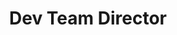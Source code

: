 ---
firstname: "Leo"
lastname: "Krashanoff"
title: "Dev Team Director"
group: "board"
img: "krash.jpg"
email: "leo@krashanoff.com"
github: "krashanoff"
pronouns: "he/him"

links:
  - name: "LinkedIn"
    href: "linkedin.com/in/leonidrlk/"
  - name: "Website"
    href: "krashanoff.com"
---